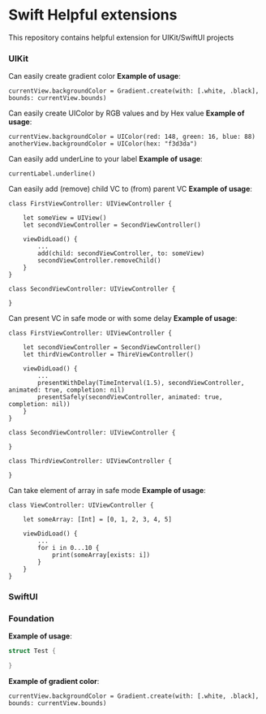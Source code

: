 # Swift Helpful extensions
This repository contains helpful extension for UIKit/SwiftUI projects

### UIKit
Can easily create gradient color
**Example of usage**:
```swfit
currentView.backgroundColor = Gradient.create(with: [.white, .black], bounds: currentView.bounds)
```

Can easily create UIColor by RGB values and by Hex value
**Example of usage**:
```swfit
currentView.backgroundColor = UIColor(red: 148, green: 16, blue: 88)
anotherView.backgroundColor = UIColor(hex: "f3d3da")
```

Can easily add underLine to your label
**Example of usage**:
```swfit
currentLabel.underline()
```

Can easily add (remove) child VC to (from) parent VC
**Example of usage**:
```swfit
class FirstViewController: UIViewController {

    let someView = UIView()
    let secondViewController = SecondViewController()

    viewDidLoad() {
        ...
        add(child: secondViewController, to: someView)
        secondViewController.removeChild()
    }
}

class SecondViewController: UIViewController {

}
```

Can present VC in safe mode or with some delay
**Example of usage**:
```swfit
class FirstViewController: UIViewController {

    let secondViewController = SecondViewController()
    let thirdViewController = ThireViewController()

    viewDidLoad() {
        ...
        presentWithDelay(TimeInterval(1.5), secondViewController, animated: true, completion: nil)
        presentSafely(secondViewController, animated: true, completion: nil))
    }
}

class SecondViewController: UIViewController {

}

class ThirdViewController: UIViewController {

}
```

Can take element of array in safe mode
**Example of usage**:
```swfit
class ViewController: UIViewController {

    let someArray: [Int] = [0, 1, 2, 3, 4, 5]

    viewDidLoad() {
        ...
        for i in 0...10 {
            print(someArray[exists: i])
        }
    }
}
```

### SwiftUI

### Foundation

**Example of usage**:
```swift
struct Test {

}
```

**Example of gradient color**:
```swfit
currentView.backgroundColor = Gradient.create(with: [.white, .black], bounds: currentView.bounds)
```


